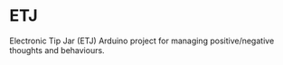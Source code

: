 # ETJ
Electronic Tip Jar (ETJ) Arduino project for managing positive/negative thoughts and behaviours.
